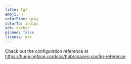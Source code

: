 ```yaml
---
title: Igf
emoji: 🏢
colorFrom: gray
colorTo: indigo
sdk: docker
pinned: false
license: mit
---
```


Check out the configuration reference at https://huggingface.co/docs/hub/spaces-config-reference
